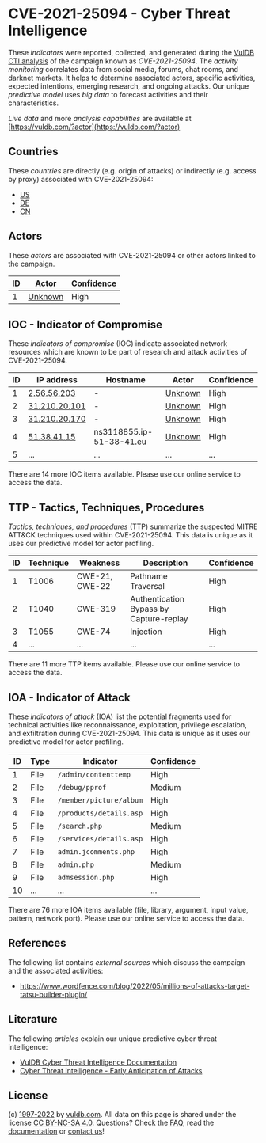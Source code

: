 # CVE-2021-25094 - Cyber Threat Intelligence

These _indicators_ were reported, collected, and generated during the [VulDB CTI analysis](https://vuldb.com/?kb.cti) of the campaign known as _CVE-2021-25094_. The _activity monitoring_ correlates data from social media, forums, chat rooms, and darknet markets. It helps to determine associated actors, specific activities, expected intentions, emerging research, and ongoing attacks. Our unique _predictive model_ uses _big data_ to forecast activities and their characteristics.

_Live data_ and more _analysis capabilities_ are available at [https://vuldb.com/?actor](https://vuldb.com/?actor)

## Countries

These _countries_ are directly (e.g. origin of attacks) or indirectly (e.g. access by proxy) associated with CVE-2021-25094:

* [US](https://vuldb.com/?country.us)
* [DE](https://vuldb.com/?country.de)
* [CN](https://vuldb.com/?country.cn)

## Actors

These _actors_ are associated with CVE-2021-25094 or other actors linked to the campaign.

ID | Actor | Confidence
-- | ----- | ----------
1 | [Unknown](https://vuldb.com/?actor.unknown) | High

## IOC - Indicator of Compromise

These _indicators of compromise_ (IOC) indicate associated network resources which are known to be part of research and attack activities of CVE-2021-25094.

ID | IP address | Hostname | Actor | Confidence
-- | ---------- | -------- | ----- | ----------
1 | [2.56.56.203](https://vuldb.com/?ip.2.56.56.203) | - | [Unknown](https://vuldb.com/?actor.unknown) | High
2 | [31.210.20.101](https://vuldb.com/?ip.31.210.20.101) | - | [Unknown](https://vuldb.com/?actor.unknown) | High
3 | [31.210.20.170](https://vuldb.com/?ip.31.210.20.170) | - | [Unknown](https://vuldb.com/?actor.unknown) | High
4 | [51.38.41.15](https://vuldb.com/?ip.51.38.41.15) | ns3118855.ip-51-38-41.eu | [Unknown](https://vuldb.com/?actor.unknown) | High
5 | ... | ... | ... | ...

There are 14 more IOC items available. Please use our online service to access the data.

## TTP - Tactics, Techniques, Procedures

_Tactics, techniques, and procedures_ (TTP) summarize the suspected MITRE ATT&CK techniques used within CVE-2021-25094. This data is unique as it uses our predictive model for actor profiling.

ID | Technique | Weakness | Description | Confidence
-- | --------- | -------- | ----------- | ----------
1 | T1006 | CWE-21, CWE-22 | Pathname Traversal | High
2 | T1040 | CWE-319 | Authentication Bypass by Capture-replay | High
3 | T1055 | CWE-74 | Injection | High
4 | ... | ... | ... | ...

There are 11 more TTP items available. Please use our online service to access the data.

## IOA - Indicator of Attack

These _indicators of attack_ (IOA) list the potential fragments used for technical activities like reconnaissance, exploitation, privilege escalation, and exfiltration during CVE-2021-25094. This data is unique as it uses our predictive model for actor profiling.

ID | Type | Indicator | Confidence
-- | ---- | --------- | ----------
1 | File | `/admin/contenttemp` | High
2 | File | `/debug/pprof` | Medium
3 | File | `/member/picture/album` | High
4 | File | `/products/details.asp` | High
5 | File | `/search.php` | Medium
6 | File | `/services/details.asp` | High
7 | File | `admin.jcomments.php` | High
8 | File | `admin.php` | Medium
9 | File | `admsession.php` | High
10 | ... | ... | ...

There are 76 more IOA items available (file, library, argument, input value, pattern, network port). Please use our online service to access the data.

## References

The following list contains _external sources_ which discuss the campaign and the associated activities:

* https://www.wordfence.com/blog/2022/05/millions-of-attacks-target-tatsu-builder-plugin/

## Literature

The following _articles_ explain our unique predictive cyber threat intelligence:

* [VulDB Cyber Threat Intelligence Documentation](https://vuldb.com/?kb.cti)
* [Cyber Threat Intelligence - Early Anticipation of Attacks](https://www.scip.ch/en/?labs.20201022)

## License

(c) [1997-2022](https://vuldb.com/?kb.changelog) by [vuldb.com](https://vuldb.com/?kb.about). All data on this page is shared under the license [CC BY-NC-SA 4.0](https://creativecommons.org/licenses/by-nc-sa/4.0/). Questions? Check the [FAQ](https://vuldb.com/?kb.faq), read the [documentation](https://vuldb.com/?kb) or [contact us](https://vuldb.com/?contact)!
